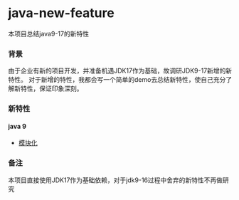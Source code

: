# java-new-feature

本项目总结java9-17的新特性

### 背景
由于企业有新的项目开发，并准备机遇JDK17作为基础，故调研JDK9-17新增的新特性。
对于新增的特性，我都会写一个简单的demo去总结新特性，使自己充分了解新特性，保证印象深刻。

### 新特性

#### java 9
- [模块化](./oop-module-1/README.md)

### 备注
本项目直接使用JDK17作为基础依赖，对于jdk9-16过程中舍弃的新特性不再做研究
